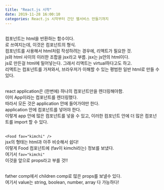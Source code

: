 ```yaml
---
title: "React.js 시작"
date: 2019-11-28 16:00:10
categories: React.js 시작부터 간단 웹서비스 만들기까지
---
```

<br>
컴포넌트는 html을 반환하는 함수이다.<br>
<App /> 로 쓰여지는데, 이것은 컴포넌트의 형식.<br>
컴포넌트를 사용해서 html처럼 작성하려는 경우에, 리액트가 필요한 것. <br>
js와 html 사이의 이러한 조합을 jsx라고 부름. jsx는 js안의 html이다.<br>
js로 만든걸 html에 밀어넣는다. 그래서 리액트는 virtual하다고도 하고.<br>
리액트는 컴포넌트를 가져와서, 브라우저가 이해할 수 있는 평범한 일반 html로 만들 수 있다.<br><br>

react application은 (한번에) 하나의 컴포넌트만을 렌더링해야함. <br>
이미 App이라는 컴포넌트를 렌더링했다.<br>
따라서 모든 것은 application 안에 들어가야만 한다.<br>
application 안에 컴포넌트를 넣어야 한다. <br>
이렇게 app 안에 많은 컴포넌트를 넣을 수 있고, 이러한 컴포넌트 안에 더 많은 컴포넌트를 import 할 수 있다.<br><br>

```<Food fav="kimchi" />``` <br>
jsx의 형태는 html과 아주 비슷해서 쉽다!<br>
이렇게 Food 컴포넌트에 (fav이 kimchi라는) 정보를 보냈다.<br>
여기서 ```fav="kimchi"``` <br>
이것을 앞으로 props라고 부를 것!!<br><br>

father comp에서 children comp로 많은 props를 보낼수 있다. <br>
여기서 value는 string, boolean, number, array 다 가능하다!<br>
